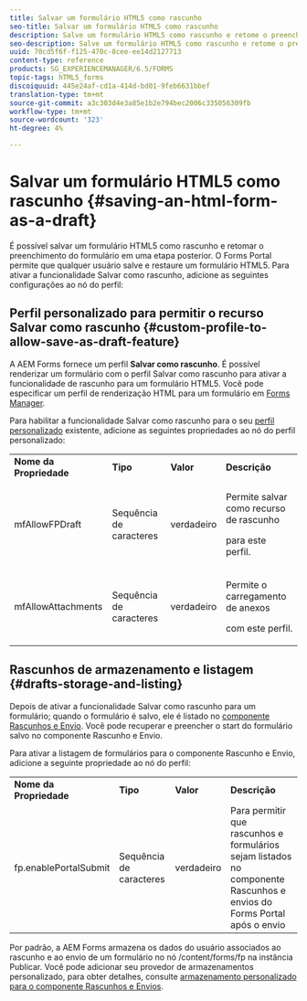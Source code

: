 ```yaml
---
title: Salvar um formulário HTML5 como rascunho
seo-title: Salvar um formulário HTML5 como rascunho
description: Salve um formulário HTML5 como rascunho e retome o preenchimento do formulário em uma etapa posterior.
seo-description: Salve um formulário HTML5 como rascunho e retome o preenchimento do formulário em uma etapa posterior.
uuid: 70cd5f6f-f125-470c-8cee-ee14d2127713
content-type: reference
products: SG_EXPERIENCEMANAGER/6.5/FORMS
topic-tags: hTML5_forms
discoiquuid: 445e24af-cd1a-414d-bd01-9feb6631bbef
translation-type: tm+mt
source-git-commit: a3c303d4e3a85e1b2e794bec2006c335056309fb
workflow-type: tm+mt
source-wordcount: '323'
ht-degree: 4%

---
```



# Salvar um formulário HTML5 como rascunho {#saving-an-html-form-as-a-draft}

É possível salvar um formulário HTML5 como rascunho e retomar o preenchimento do formulário em uma etapa posterior. O Forms Portal permite que qualquer usuário salve e restaure um formulário HTML5. Para ativar a funcionalidade Salvar como rascunho, adicione as seguintes configurações ao nó do perfil:

## Perfil personalizado para permitir o recurso Salvar como rascunho {#custom-profile-to-allow-save-as-draft-feature}

A AEM Forms fornece um perfil **Salvar como rascunho**. É possível renderizar um formulário com o perfil Salvar como rascunho para ativar a funcionalidade de rascunho para um formulário HTML5. Você pode especificar um perfil de renderização HTML para um formulário em [Forms Manager](/help/forms/using/introduction-managing-forms.md).

Para habilitar a funcionalidade Salvar como rascunho para o seu [perfil personalizado](/help/forms/using/custom-profile.md) existente, adicione as seguintes propriedades ao nó do perfil personalizado:

<table>
 <tbody>
  <tr>
   <td><strong>Nome da Propriedade</strong></td>
   <td><strong>Tipo</strong></td>
   <td><strong>Valor</strong></td>
   <td><strong>Descrição</strong></td>
  </tr>
  <tr>
   <td>mfAllowFPDraft</td>
   <td>Sequência de caracteres</td>
   <td>verdadeiro</td>
   <td><p>Permite salvar como recurso de rascunho</p> <p>para este perfil.</p> </td>
  </tr>
  <tr>
   <td>mfAllowAttachments</td>
   <td>Sequência de caracteres</td>
   <td>verdadeiro</td>
   <td><p>Permite o carregamento de anexos</p> <p>com este perfil.</p> </td>
  </tr>
 </tbody>
</table>

## Rascunhos de armazenamento e listagem {#drafts-storage-and-listing}

Depois de ativar a funcionalidade Salvar como rascunho para um formulário; quando o formulário é salvo, ele é listado no [componente Rascunhos e Envio](/help/forms/using/draft-submission-component.md). Você pode recuperar e preencher o start do formulário salvo no componente Rascunho e Envio.

Para ativar a listagem de formulários para o componente Rascunho e Envio, adicione a seguinte propriedade ao nó do perfil:

<table>
 <tbody>
  <tr>
   <td><strong>Nome da Propriedade</strong></td>
   <td><strong>Tipo</strong></td>
   <td><strong>Valor</strong></td>
   <td><strong>Descrição</strong></td>
  </tr>
  <tr>
   <td>fp.enablePortalSubmit</td>
   <td>Sequência de caracteres</td>
   <td>verdadeiro</td>
   <td>Para permitir que rascunhos e formulários sejam listados no componente Rascunhos e envios do Forms Portal após o envio<br /></td>
  </tr>
 </tbody>
</table>

Por padrão, a AEM Forms armazena os dados do usuário associados ao rascunho e ao envio de um formulário no nó /content/forms/fp na instância Publicar. Você pode adicionar seu provedor de armazenamentos personalizado, para obter detalhes, consulte [armazenamento personalizado para o componente Rascunhos e Envios](/help/forms/using/adding-custom-storage-provider-forms.md).
